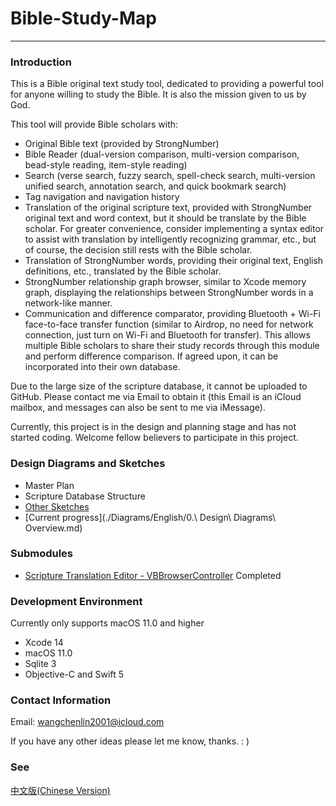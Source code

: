 # Bible-Study-Map

-----------------

### Introduction

This is a Bible original text study tool, dedicated to providing a powerful tool for anyone willing to study the Bible. It is also the mission given to us by God.

This tool will provide Bible scholars with:

- Original Bible text (provided by StrongNumber)
- Bible Reader (dual-version comparison, multi-version comparison, bead-style reading, item-style reading)
- Search (verse search, fuzzy search, spell-check search, multi-version unified search, annotation search, and quick bookmark search)
- Tag navigation and navigation history
- Translation of the original scripture text, provided with StrongNumber original text and word context, but it should be translate by the Bible scholar. For greater convenience, consider implementing a syntax editor to assist with translation by intelligently recognizing grammar, etc., but of course, the decision still rests with the Bible scholar.
- Translation of StrongNumber words, providing their original text, English definitions, etc., translated by the Bible scholar.
- StrongNumber relationship graph browser, similar to Xcode memory graph, displaying the relationships between StrongNumber words in a network-like manner.
- Communication and difference comparator, providing Bluetooth + Wi-Fi face-to-face transfer function (similar to Airdrop, no need for network connection, just turn on Wi-Fi and Bluetooth for transfer). This allows multiple Bible scholars to share their study records through this module and perform difference comparison. If agreed upon, it can be incorporated into their own database.

Due to the large size of the scripture database, it cannot be uploaded to GitHub. Please contact me via Email to obtain it (this Email is an iCloud mailbox, and messages can also be sent to me via iMessage).

Currently, this project is in the design and planning stage and has not started coding. Welcome fellow believers to participate in this project.

### Design Diagrams and Sketches

- Master Plan
- Scripture Database Structure
- [Other Sketches](./Diagrams/English)
- [Current progress](./Diagrams/English/0.\ Design\ Diagrams\ Overview.md)



### Submodules

- [Scripture Translation Editor - VBBrowserController](https://github.com/ChenLin-Wang/Bible-Study-Map-VBBrowserController) Completed



### Development Environment

Currently only supports macOS 11.0 and higher

- Xcode 14
- macOS 11.0
- Sqlite 3
- Objective-C and Swift 5



### Contact Information

Email: wangchenlin2001@icloud.com

If you have any other ideas please let me know, thanks. : )



### See

[中文版(Chinese Version)](./README_zh.md)